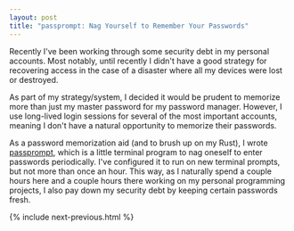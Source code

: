 ```yaml
---
layout: post
title: "passprompt: Nag Yourself to Remember Your Passwords"
---
```


Recently I've been working through some security debt in my personal accounts. Most notably, until recently I didn't have a good strategy for recovering access in the case of a disaster where all my devices were lost or destroyed.

As part of my strategy/system, I decided it would be prudent to memorize more than just my master password for my password manager. However, I use long-lived login sessions for several of the most important accounts, meaning I don't have a natural opportunity to memorize their passwords.

As a password memorization aid (and to brush up on my Rust), I wrote [passprompt](https://github.com/seansfkelley/passprompt), which is a little terminal program to nag oneself to enter passwords periodically. I've configured it to run on new terminal prompts, but not more than once an hour. This way, as I naturally spend a couple hours here and a couple hours there working on my personal programming projects, I also pay down my security debt by keeping certain passwords fresh.

{% include next-previous.html %}
